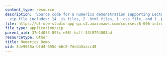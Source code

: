 ```yaml
---
content_type: resource
description: 'Source code for a numerics demonstration supporting Lecture 23. (This
  zip file includes: 14 .js files, 2 .html files, 1 .css file, and 1 .project file.)'
file: https://ol-ocw-studio-app-qa.s3.amazonaws.com/courses/6-006-introduction-to-algorithms-spring-2008/3de9048abfd4655db6c07deda5aacc48_numerics_demo.zip
file_type: application/zip
parent_uid: 37e14053-895c-e08f-bcff-33f0794003ad
resourcetype: Other
title: Numerics Demo
uid: 3de9048a-bfd4-655d-b6c0-7deda5aacc48
---
```

